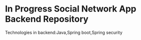 # In Progress Social Network App Backend Repository

Technologies in backend:Java,Spring boot,Spring security
